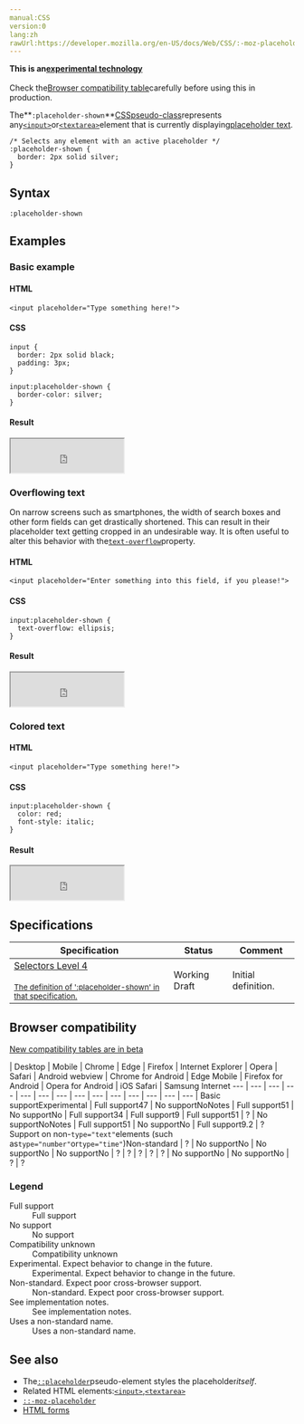 ```yaml
---
manual:CSS
version:0
lang:zh
rawUrl:https://developer.mozilla.org/en-US/docs/Web/CSS/:-moz-placeholder
---
```






**This is an[experimental technology](%3404 "")**<br></br>Check the[Browser compatibility table](%36862 "")carefully before using this in production.





The**`:placeholder-shown`**[CSS](%427 "")[pseudo-class](%28374 "")represents any[`<input>`](%17158 "The HTML <input> element is used to create interactive controls for web-based forms in order to accept data from the user.")or[`<textarea>`](%25792 "The HTML <textarea> element represents a multi-line plain-text editing control.")element that is currently displaying[placeholder text](%35699 "").


```
/* Selects any element with an active placeholder */
:placeholder-shown {
  border: 2px solid silver;
}
```

## Syntax<a name="Syntax"></a>

```
:placeholder-shown
```

## Examples<a name="Examples"></a>

### Basic example<a name="Basic_example"></a>

#### HTML<a name="HTML"></a>

```
<input placeholder="Type something here!">
```

#### CSS<a name="CSS"></a>

```
input {
  border: 2px solid black;
  padding: 3px;
}

input:placeholder-shown {
  border-color: silver;
} 

```

#### Result<a name="Result"></a>


<iframe src='https://mdn.mozillademos.org/en-US/docs/Web/CSS/:placeholder-shown$samples/Basic_example?revision=1374937' width='200' height='60'></iframe>



### Overflowing text<a name="Overflowing_text"></a>


On narrow screens such as smartphones, the width of search boxes and other form fields can get drastically shortened. This can result in their placeholder text getting cropped in an undesirable way. It is often useful to alter this behavior with the[`text-overflow`](%34285 "The text-overflow CSS property determines how overflowed content that is not displayed is signaled to users. It can be clipped, display an ellipsis ('…', U+2026 Horizontal Ellipsis), or display a custom string.")property.


#### HTML<a name="HTML_2"></a>

```
<input placeholder="Enter something into this field, if you please!">
```

#### CSS<a name="CSS_2"></a>

```
input:placeholder-shown {
  text-overflow: ellipsis;
}
```

#### Result<a name="Result_2"></a>


<iframe src='https://mdn.mozillademos.org/en-US/docs/Web/CSS/:placeholder-shown$samples/Overflowing_text?revision=1374937' width='200' height='60'></iframe>



### Colored text<a name="Colored_text"></a>

#### HTML<a name="HTML_3"></a>

```
<input placeholder="Type something here!">
```

#### CSS<a name="CSS_3"></a>

```
input:placeholder-shown {
  color: red;
  font-style: italic;
}
```

#### Result<a name="Result_3"></a>


<iframe src='https://mdn.mozillademos.org/en-US/docs/Web/CSS/:placeholder-shown$samples/Colored_text?revision=1374937' width='200' height='60'></iframe>



## Specifications<a name="Specifications"></a>

Specification | Status | Comment 
 ---  |  ---  |  ---  | 
[Selectors Level 4<br></br><small>The definition of &#39;:placeholder-shown&#39; in that specification.</small>](%35700 "") | Working Draft | Initial definition. 


## Browser compatibility<a name="Browser_compatibility"></a>
[New compatibility tables are in beta<i></i>](%3360 "")

 | <abbr>Desktop<i></i></abbr> | <abbr>Mobile<i></i></abbr> 
 | <abbr>Chrome<i></i></abbr> | <abbr>Edge<i></i></abbr> | <abbr>Firefox<i></i></abbr> | <abbr>Internet Explorer<i></i></abbr> | <abbr>Opera<i></i></abbr> | <abbr>Safari<i></i></abbr> | <abbr>Android webview<i></i></abbr> | <abbr>Chrome for Android<i></i></abbr> | <abbr>Edge Mobile<i></i></abbr> | <abbr>Firefox for Android<i></i></abbr> | <abbr>Opera for Android<i></i></abbr> | <abbr>iOS Safari<i></i></abbr> | <abbr>Samsung Internet<i></i></abbr> 
 ---  |  ---  |  ---  |  ---  |  ---  |  ---  |  ---  |  ---  |  ---  |  ---  |  ---  |  ---  |  ---  |  ---  | 
Basic support<abbr>Experimental<i></i></abbr> | <abbr>Full support</abbr>47 | <abbr>No support</abbr>No<abbr>Notes<i></i></abbr> | <abbr>Full support</abbr>51 | <abbr>No support</abbr>No | <abbr>Full support</abbr>34 | <abbr>Full support</abbr>9 | <abbr>Full support</abbr>51 | <abbr>?</abbr> | <abbr>No support</abbr>No<abbr>Notes<i></i></abbr> | <abbr>Full support</abbr>51 | <abbr>No support</abbr>No | <abbr>Full support</abbr>9.2 | <abbr>?</abbr> 
Support on non-`type="text"`elements (such as`type="number"`or`type="time"`)<abbr>Non-standard<i></i></abbr> | <abbr>?</abbr> | <abbr>No support</abbr>No | <abbr>No support</abbr>No | <abbr>No support</abbr>No | <abbr>?</abbr> | <abbr>?</abbr> | <abbr>?</abbr> | <abbr>?</abbr> | <abbr>?</abbr> | <abbr>No support</abbr>No | <abbr>No support</abbr>No | <abbr>?</abbr> | <abbr>?</abbr> 


### Legend<a name="Legend"></a>
<dl><dt id=''><abbr>Full support</abbr></dt><dd>Full support</dd><dt id=''><abbr>No support</abbr></dt><dd>No support</dd><dt id=''><abbr>Compatibility unknown</abbr></dt><dd>Compatibility unknown</dd><dt id=''><abbr>Experimental. Expect behavior to change in the future.<i></i></abbr></dt><dd>Experimental. Expect behavior to change in the future.</dd><dt id=''><abbr>Non-standard. Expect poor cross-browser support.<i></i></abbr></dt><dd>Non-standard. Expect poor cross-browser support.</dd><dt id=''><abbr>See implementation notes.<i></i></abbr></dt><dd>See implementation notes.</dd><dt id=''><abbr>Uses a non-standard name.<i></i></abbr></dt><dd>Uses a non-standard name.</dd></dl>

## See also<a name="See_also"></a>

* The[`::placeholder`](%33705 "The ::placeholder CSS pseudo-element represents the placeholder text of a form element.")pseudo-element styles the placeholder*itself*.
* Related HTML elements:[`<input>`](%17158 "The HTML <input> element is used to create interactive controls for web-based forms in order to accept data from the user."),[`<textarea>`](%25792 "The HTML <textarea> element represents a multi-line plain-text editing control.")
* [`::-moz-placeholder`](%33067 "The ::-moz-placeholder CSS pseudo-element is a Mozilla extension that represents any form element displaying placeholder text. This lets you customize the appearance of the placeholder text, which is a translucent gray color by default.")
* [HTML forms](%35701 "")



